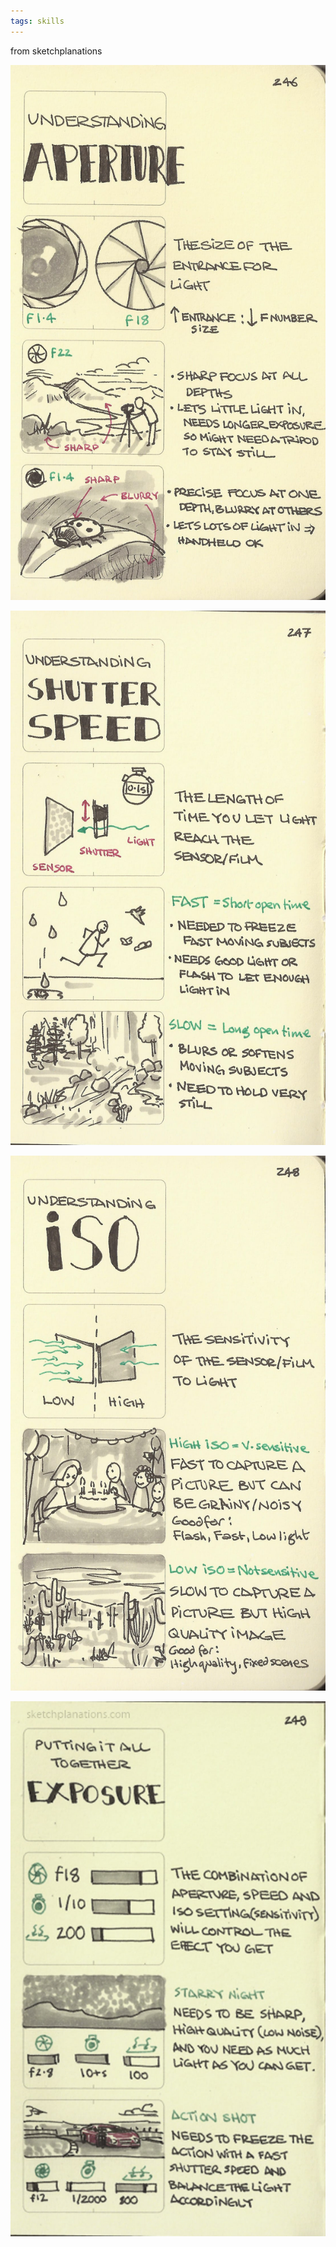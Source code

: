 ```yaml
---
tags: skills
---
```


from sketchplanations

![](/static/img/apperture.jpeg)

![](/static/img/shutter-speed.jpeg)

![](/static/img/iso-sensitivity.jpeg)

![](/static/img/exposure.jpeg)
